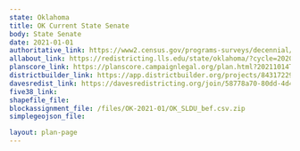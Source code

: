 ```yaml
---
state: Oklahoma
title: OK Current State Senate
body: State Senate
date: 2021-01-01
authoritative_link: https://www2.census.gov/programs-surveys/decennial/2020/data/01-Redistricting_File--PL_94-171/Oklahoma/
allabout_link: https://redistricting.lls.edu/state/oklahoma/?cycle=2020&level=State%20Upper&startdate=
planscore_link: https://planscore.campaignlegal.org/plan.html?20211014T154444.048224094Z
districtbuilder_link: https://app.districtbuilder.org/projects/84317229-afee-4675-8f8b-1c0726a971f9
davesredist_link: https://davesredistricting.org/join/58778a70-80dd-4d4d-8033-96d18839b62b
five38_link:
shapefile_file:
blockassignment_file: /files/OK-2021-01/OK_SLDU_bef.csv.zip
simplegeojson_file:

layout: plan-page
---
```

